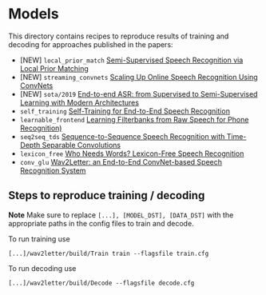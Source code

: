 # Models

This directory contains recipes to reproduce results of training and decoding for approaches published in the papers:
- [NEW] `local_prior_match` [Semi-Supervised Speech Recognition via Local Prior Matching](https://arxiv.org/abs/2002.10336)
- [NEW] `streaming_convnets` [Scaling Up Online Speech Recognition Using ConvNets](https://research.fb.com/publications/scaling-up-online-speech-recognition-using-convnets/)
- [NEW] `sota/2019` [End-to-end ASR: from Supervised to Semi-Supervised Learning with Modern Architectures](https://arxiv.org/abs/1911.08460)
- `self_training` [Self-Training for End-to-End Speech Recognition](https://arxiv.org/abs/1909.09116)
- `learnable_frontend` [Learning Filterbanks from Raw Speech for Phone Recognition)](https://arxiv.org/pdf/1711.01161.pdf)
- `seq2seq_tds` [Sequence-to-Sequence Speech Recognition with Time-Depth Separable Convolutions](https://arxiv.org/abs/1904.02619)
- `lexicon_free` [Who Needs Words? Lexicon-Free Speech Recognition](https://arxiv.org/abs/1904.04479)
- `conv_glu` [Wav2Letter: an End-to-End ConvNet-based Speech Recognition System](https://arxiv.org/pdf/1609.03193.pdf)

## Steps to reproduce training / decoding

**Note** Make sure to replace `[...], [MODEL_DST], [DATA_DST]` with the appropriate paths in the config files to train and decode.

To run training use
```
[...]/wav2letter/build/Train train --flagsfile train.cfg
```

To run decoding use
```
[...]/wav2letter/build/Decode --flagsfile decode.cfg
```
